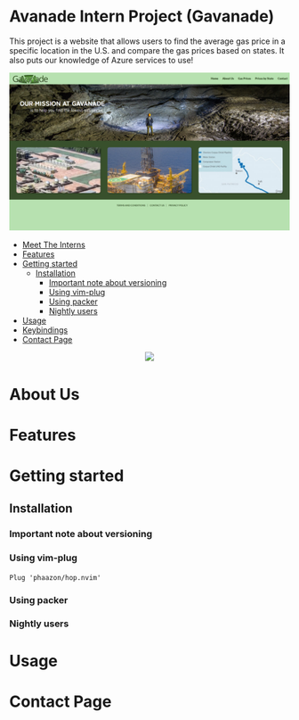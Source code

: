 # Avanade Intern Project (Gavanade)

This project is a website that allows users to find the average gas price in a specific location in the U.S. and compare the gas prices based on states. It also puts our knowledge of Azure services to use!

<p align="center">
  <img src="./assets/homepage.png"/>
</p>

-   [Meet The Interns](#about-us)
-   [Features](#features)
-   [Getting started](#getting-started)
    -   [Installation](#installation)
        -   [Important note about versioning](#important-note-about-versioning)
        -   [Using vim-plug](#using-vim-plug)
        -   [Using packer](#using-packer)
        -   [Nightly users](#nightly-users)
-   [Usage](#usage)
-   [Keybindings](#keybindings)
-   [Contact Page](#contact-page)

<p align="center">
  <img src="./assets/map.mp4"/>
</p>

# About Us

# Features

# Getting started

## Installation

### Important note about versioning

### Using vim-plug

```vim
Plug 'phaazon/hop.nvim'
```

### Using packer

### Nightly users

# Usage

# Contact Page
